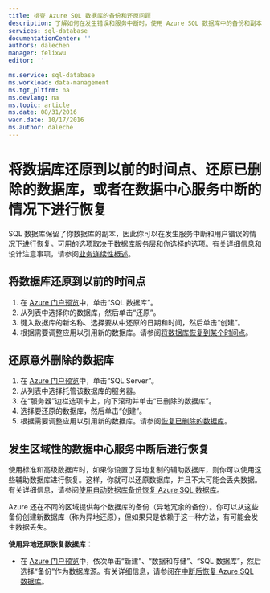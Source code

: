 ```yaml
---
title: 排查 Azure SQL 数据库的备份和还原问题
description: 了解如何在发生错误和服务中断时，使用 Azure SQL 数据库中的备份和副本恢复云数据库。
services: sql-database
documentationCenter: ''
authors: dalechen
manager: felixwu
editor: ''

ms.service: sql-database
ms.workload: data-management
ms.tgt_pltfrm: na
ms.devlang: na
ms.topic: article
ms.date: 08/31/2016
wacn.date: 10/17/2016
ms.author: daleche
---
```


# 将数据库还原到以前的时间点、还原已删除的数据库，或者在数据中心服务中断的情况下进行恢复

SQL 数据库保留了你数据库的副本，因此你可以在发生服务中断和用户错误的情况下进行恢复。可用的选项取决于数据库服务层和你选择的选项。有关详细信息和设计注意事项，请参阅[业务连续性概述](./sql-database-business-continuity.md)。

## 将数据库还原到以前的时间点
1. 在 [Azure 门户预览](https://portal.azure.cn)中，单击“SQL 数据库”。
2. 从列表中选择你的数据库，然后单击“还原”。
3. 键入数据库的新名称、选择要从中还原的日期和时间，然后单击“创建”。
4. 根据需要调整应用以引用新的数据库。请参阅[将数据库恢复到某个时间点](./sql-database-recovery-using-backups.md#point-in-time-restore)。

## 还原意外删除的数据库
1. 在 [Azure 门户预览](https://portal.azure.cn)中，单击“SQL Server”。
2. 从列表中选择托管该数据库的服务器。
3. 在“服务器”边栏选项卡上，向下滚动并单击“已删除的数据库”。
4. 选择要还原的数据库，然后单击“创建”。
5. 根据需要调整应用以引用新的数据库。请参阅[恢复已删除的数据库](./sql-database-recovery-using-backups.md#deleted-database-restore)。

## 发生区域性的数据中心服务中断后进行恢复
使用标准和高级数据库时，如果你设置了异地复制的辅助数据库，则你可以使用这些辅助数据库进行恢复。这样，你就可以还原数据库，并且不太可能会丢失数据。有关详细信息，请参阅[使用自动数据库备份恢复 Azure SQL 数据库](./sql-database-disaster-recovery.md)。

Azure 还在不同的区域提供每个数据库的备份（异地冗余的备份）。你可以从这些备份创建新数据库（称为异地还原），但如果只是依赖于这一种方法，有可能会发生数据丢失。

**使用异地还原恢复数据库：**

- 在 [Azure 门户预览](https://portal.azure.cn)中，依次单击“新建”、“数据和存储”、“SQL 数据库”，然后选择“备份”作为数据库源。有关详细信息，请参阅[在中断后恢复 Azure SQL 数据库](./sql-database-disaster-recovery.md)。

<!---HONumber=Mooncake_1010_2016-->